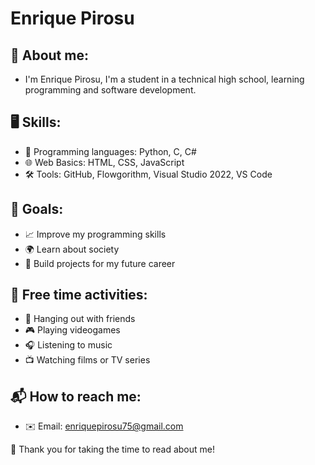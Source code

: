 # Enrique Pirosu
## 🌿 About me:
- I'm Enrique Pirosu, I'm a student in a technical high school, learning programming and software development.

## 🖥️ Skills:
- 🐍 Programming languages: Python, C, C#
- 🌐 Web Basics: HTML, CSS, JavaScript
- 🛠 Tools: GitHub, Flowgorithm, Visual Studio 2022, VS Code

## 🎯 Goals:
- 📈 Improve my programming skills
- 🌍 Learn about society
- 🚀 Build projects for my future career

## 🎉 Free time activities:
- 👥 Hanging out with friends
- 🎮 Playing videogames
- 🎧 Listening to music
- 📺 Watching films or TV series

## 📬 How to reach me:
- ✉️ Email: enriquepirosu75@gmail.com


🙏 Thank you for taking the time to read about me! 

